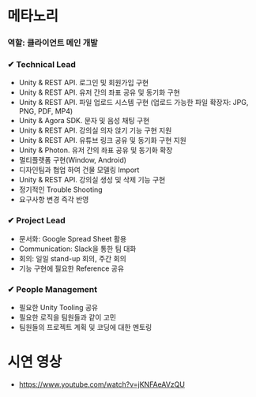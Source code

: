 # 메타노리
### 역할: 클라이언트 메인 개발
### ✔ Technical Lead
  - Unity & REST API. 로그인 및 회원가입 구현
 - Unity & REST API. 유저 간의 좌표 공유 및 동기화 구현
 - Unity & REST API. 파일 업로드 시스템 구현
   (업로드 가능한 파일 확장자: JPG, PNG, PDF, MP4) 
 - Unity & Agora SDK. 문자 및 음성 채팅 구현
 - Unity & REST API. 강의실 의자 앉기 기능 구현 지원
 - Unity & REST API. 유튜브 링크 공유 및 동기화 구현 지원 
 - Unity & Photon. 유저 간의 좌표 공유 및 동기화 확장
 - 멀티플랫폼 구현(Window, Android)
 - 디자인팀과 협업 하여 건물 모델링 Import
 - Unity & REST API. 강의실 생성 및 삭제 기능 구현 
 - 정기적인 Trouble Shooting
 - 요구사항 변경 즉각 반영
### ✔ Project Lead
  - 문서화: Google Spread Sheet 활용
 - Communication: Slack을 통한 팀 대화
 - 회의: 일일 stand-up 회의, 주간 회의
 - 기능 구현에 필요한 Reference 공유
### ✔ People Management
 - 필요한 Unity Tooling 공유 
 - 필요한 로직을 팀원들과 같이 고민
 - 팀원들의 프로젝트 계획 및 코딩에 대한 멘토링
  

# 시연 영상
 * https://www.youtube.com/watch?v=jKNFAeAVzQU

